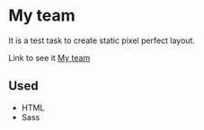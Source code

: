 # My team

It is a test task to create static pixel perfect layout.

Link to see it [My team](https://my-team-layout-test.vercel.app/)

## Used

- HTML
- Sass